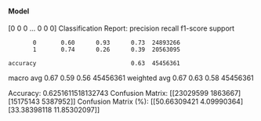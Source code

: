 #### Model
[0 0 0 ... 0 0 0]
Classification Report:
              precision    recall  f1-score   support

           0       0.60      0.93      0.73  24893266
           1       0.74      0.26      0.39  20563095

    accuracy                           0.63  45456361
   macro avg       0.67      0.59      0.56  45456361
weighted avg       0.67      0.63      0.58  45456361

Accuracy: 0.6251611518132743
Confusion Matrix:
[[23029599  1863667]
 [15175143  5387952]]
Confusion Matrix (%):
[[50.66309421  4.09990364]
 [33.38398118 11.85302097]]
